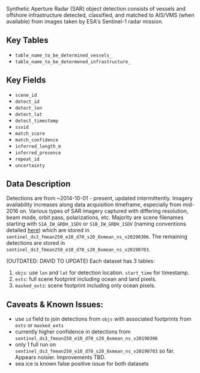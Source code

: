 Synthetic Aperture Radar (SAR) object detection consists of vessels and offshore infrastructure detected, classified, and matched to AIS/VMS (when available) from images taken by ESA's Sentinel-1 radar mission. 

## Key Tables

- `table_name_to_be_determined_vessels_`
- `table_name_to_be_determened_infrastructure_`

## Key Fields

- `scene_id`
- `detect_id`
- `detect_lon`
- `detect_lat`
- `detect_timestamp`
- `ssvid`
- `match_score`
- `match_confidence`
- `inferred_length_m`
- `inferred_presence`
- `repeat_id`
- `uncertainty`

## Data Description

Detections are from ~2014-10-01 - present, updated intermittently. Imagery availability increases along data acquisition timeframe, especially from mid-2016 on. Various types of SAR imagery captured with differing resolution, beam mode, orbit pass, polarizations, etc. Majority are scene filenames starting with `S1A_IW_GRDH_1SDV` or `S1B_IW_GRDH_1SDV` (naming conventions detailed [here](https://sentinel.esa.int/web/sentinel/user-guides/sentinel-1-sar/naming-conventions)) which are stored in `sentinel_ds3_fmean250_e10_d70_s20_8xmean_ns_v20190306`. The remaining detections are stored in `sentinel_ds3_fmean250_e10_d70_s20_8xmean_ns_v20190703`.

(OUTDATED: DAVID TO UPDATE) Each dataset has 3 tables:
1. `objs`: use `lon` and `lat` for detection location. `start_time` for timestamp.
2. `exts`: full scene footprint including ocean and land pixels.
3. `masked_exts`: scene footprint including only ocean pixels.

## Caveats & Known Issues:
- use `id` field to join detections from `objs` with associated footprints from `exts` or `masked_exts`
- currently higher confidence in detections from `sentinel_ds3_fmean250_e10_d70_s20_8xmean_ns_v20190306`
- only 1 full run on `sentinel_ds3_fmean250_e10_d70_s20_8xmean_ns_v20190703` so far. Appears noisier. Improvements TBD.
- sea ice is known false positive issue for both datasets